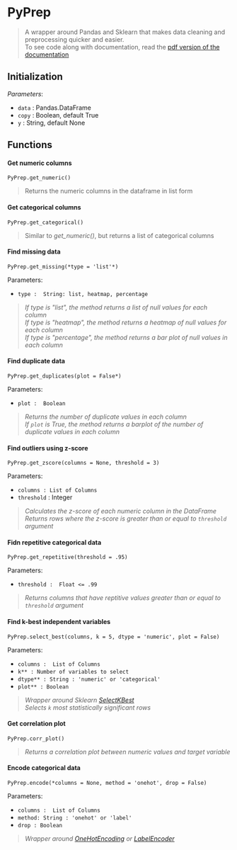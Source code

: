 # PyPrep
> A wrapper around Pandas and Sklearn that makes data cleaning and preprocessing quicker and easier.  
> To see code along with documentation, read the [pdf version of the documentation](https://github.com/carrnick/PyPrep/blob/main/documentation.pdf)


## Initialization
*Parameters*: 

 - `data` : Pandas.DataFrame
 - `copy` : Boolean, default True
 - `y` : String, default None

## Functions

#### Get numeric columns

`PyPrep.get_numeric()`
 > Returns the numeric columns in the dataframe in list form
 
 #### Get categorical columns

`PyPrep.get_categorical()`
> Similar to *get_numeric()*, but returns a list of categorical columns

#### Find missing data

`PyPrep.get_missing(*type = 'list'*)`

Parameters: 
 - `type :  String: list, heatmap, percentage`
> *If type is "list", the method returns a list of null values for each column*  
> *If type is "heatmap", the method returns a heatmap of null values for each column*  
> *If type is "percentage", the method returns a bar plot of null values in each column*

#### Find duplicate data

`PyPrep.get_duplicates(plot = False*)`

Parameters: 
 - `plot :  Boolean`
> *Returns the number of duplicate values in each column*  
> *If `plot` is True, the method returns a barplot of the number of duplicate values in each column*  

#### Find outliers using z-score

`PyPrep.get_zscore(columns = None, threshold = 3)`

Parameters: 
 - `columns : List of Columns`
 - `threshold` :  Integer
> *Calculates the z-score of each numeric column in the DataFrame*  
> *Returns rows where the z-score is greater than or equal to `threshold` argument*  

#### Fidn repetitive categorical data

`PyPrep.get_repetitive(threshold = .95)`

Parameters: 
 - `threshold :  Float <= .99`
> *Returns columns that have reptitive values greater than or equal to `threshold` argument*  

#### Find k-best independent variables

`PyPrep.select_best(columns, k = 5, dtype = 'numeric', plot = False)`

Parameters: 
 - `columns :  List of Columns`
 - `k** : Number of variables to select`
 - `dtype** : String : 'numeric' or 'categorical'`
 - `plot** : Boolean`
> *Wrapper around Sklearn  [SelectKBest](https://scikit-learn.org/stable/modules/generated/sklearn.feature_selection.SelectKBest.html)*  
> *Selects `k` most statistically significant rows*

#### Get correlation plot

`PyPrep.corr_plot()`
> *Returns a correlation plot between numeric values and target variable*

#### Encode categorical data

`PyPrep.encode(*columns = None, method = 'onehot', drop = False)`

Parameters: 
 - `columns :  List of Columns`
 - `method: String : 'onehot' or 'label'`
 - `drop : Boolean` 
> *Wrapper around [OneHotEncoding](https://scikit-learn.org/stable/modules/generated/sklearn.preprocessing.OneHotEncoder.html) or [LabelEncoder](https://scikit-learn.org/stable/modules/generated/sklearn.preprocessing.LabelEncoder.html)*  
